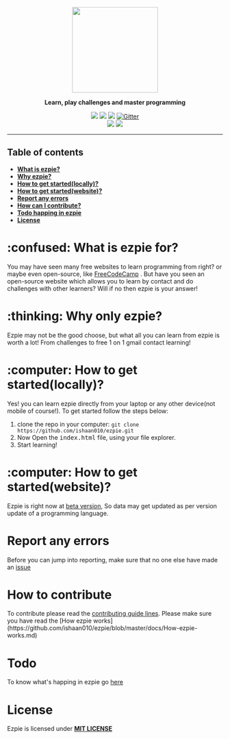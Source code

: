 <div align="center">
<img src="https://user-images.githubusercontent.com/104765117/182629208-891d16bf-a180-4d38-8091-7ac38785adec.png" width="200">
<p><b>Learn, play challenges and master programming</b></p>
<img src="https://img.shields.io/github/license/ishaan010/ezpie?style=flat-square">
<img src="https://img.shields.io/github/forks/ishaan010/ezpie?style=flat-square">
<img src="https://img.shields.io/github/stars/ishaan010/ezpie?style=flat-square">
<a href="https://gitter.im/EzpieCo/community">
  <img alt="Gitter" src="https://img.shields.io/gitter/room/ishaan010/ezpie?style=flat-square">
</a>
</div>
<div align="center">
<img src="https://img.shields.io/badge/Friendly--level->98.9%25-limegreen?style=flat-square">
<img src="https://img.shields.io/badge/newbie--contribute-accepted-limegreen?style=flat-square">
</div>

---

## Table of contents
- [**What is ezpie?**](https://github.com/ishaan010/ezpie#what)
- [**Why ezpie?**](https://github.com/ishaan010/ezpie#why)
- [**How to get started(locally)?**](https://github.com/ishaan010/ezpie#local)
- [**How to get started(website)?**](https://github.com/ishaan010/ezpie#website)
- [**Report any errors**](https://github.com/ishaan010/ezpie#error)
- [**How can I contribute?**](https://github.com/ishaan010/ezpie#contribute)
- [**Todo happing in ezpie**](https://github.com/ishaan010/ezpie#track)
- [**License**](https://github.com/ishaan010/ezpie#license)

<div id="what">
  <h1> :confused: What is ezpie for?</h1>
  <p>
  You may have seen many free websites to learn programming from right? or maybe even open-source, like <a href="https://www.freecodecamp.org/">FreeCodeCamp</a> .
  But have you seen an open-source website which allows you to learn by contact and do challenges with other learners? Will if no then ezpie is your answer!
  </p>
</div>
<div>
  <h1> :thinking: Why only ezpie?</h1>
  <p>
    Ezpie may not be the good choose, but what all you can learn from ezpie is worth a lot! From challenges to free 1 on 1 gmail contact learning!
  </p>
</div>
<div id"local">
  <h1>:computer: How to get started(locally)?</h1>
  <p>
    Yes! you can learn ezpie directly from your laptop or any other device(not mobile of course!). To get started follow the steps below: 
    <ol>
      <li>
        clone the repo in your computer: <code>git clone https://github.com/ishaan010/ezpie.git</code>
      </li>
      <li>
        Now Open the <kbd>index.html</kbd> file, using your file explorer.
      </li>
      <li>
        Start learning!
      </li>
    </ol>
  </p>
</div>
<div id="website">
  <h1> :computer: How to get started(website)?</h1>
  <p>
    Ezpie is right now at <a href="https://ishaan010.github.io/ezpie">beta version</a>, So data may get updated as per version update of a programming language.
  </p>
</div>
<div id="error">
  <h1>Report any errors</h1>
  <p>
    Before you can jump into reporting, make sure that no one else have made an <a href="https://github.com/ishaan010/ezpie/issues?q=is%3Aopen+is%3Aissue>issue</a> on       it. <br>
    If there is no such issue already, then create an
    <a href="https://github.com/ishaan010/ezpie/issues/new?assignees=&labels=&template=bug_report.md&title=">issue</a>
  </p>
</div>
<div id="contribute">
  <h1>How to contribute</h1>
  <p>
  To contribute please read the <a href="https://github.com/ishaan010/ezpie/blob/master/CONTRIBUTING.md">contributing guide lines</a>.
  Please make sure you have read the [How ezpie works](https://github.com/ishaan010/ezpie/blob/master/docs/How-ezpie-works.md)
</div>
<div id="track">
  <h1>Todo</h1>
  <p>To know what's happing in ezpie go <a href="https://github.com/users/ishaan010/projects/3">here</a></p>
</div>
<div id="license">
  <h1>License</h1>
  <p>
    Ezpie is licensed under <b><a href="https://github.com/ishaan010/ezpie/blob/master/LICENSE">MIT LICENSE</a></b>
  </p>
</div>
